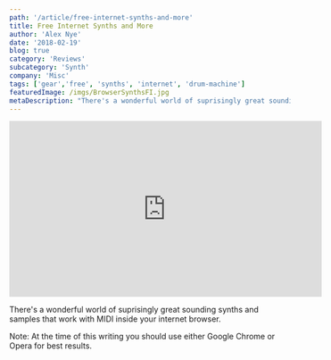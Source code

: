 ```yaml
---
path: '/article/free-internet-synths-and-more'
title: Free Internet Synths and More
author: 'Alex Nye'
date: '2018-02-19'
blog: true
category: 'Reviews'
subcategory: 'Synth'
company: 'Misc'
tags: ['gear','free', 'synths', 'internet', 'drum-machine']
featuredImage: /imgs/BrowserSynthsFI.jpg
metaDescription: "There's a wonderful world of suprisingly great sounding synths and samples that work with MIDI inside your internet browser. Here's a list of ones to checkout and listen to."
---
```


<iframe width="560" height="315" src="https://www.youtube-nocookie.com/embed/ju-X4Amhm78?html5=1" frameborder="0" allow="autoplay; encrypted-media" allowfullscreen></iframe>

There's a wonderful world of suprisingly great sounding synths and samples that work with MIDI inside your internet browser.

Note: At the time of this writing you should use either Google Chrome or Opera for best results.
